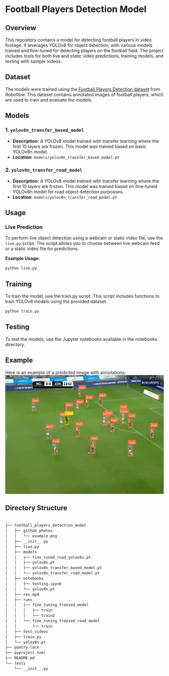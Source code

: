 # Football Players Detection Model

## Overview

This repository contains a model for detecting football players in video footage. It leverages YOLOv8 for object detection, with various models trained and fine-tuned for detecting players on the football field. The project includes tools for both live and static video predictions, training models, and testing with sample videos.

## Dataset

The models were trained using the [Football Players Detection dataset](https://universe.roboflow.com/roboflow-jvuqo/football-players-detection-3zvbc) from Roboflow. This dataset contains annotated images of football players, which are used to train and evaluate the models.

## Models

### 1. `yolov8n_transfer_based_model`

- **Description**: A YOLOv8 model trained with transfer learning where the first 10 layers are frozen. This model was trained based on basic YOLOv8n model.
- **Location**: `models/yolov8n_transfer_based_model.pt`

### 2. `yolov8n_transfer_road_model`

- **Description**: A YOLOv8 model trained with transfer learning where the first 10 layers are frozen. This model was trained based on fine-tuned YOLOv8n model for road object detection purposses.
- **Location**: `models/yolov8n_transfer_road_model.pt`

## Usage

### Live Prediction

To perform live object detection using a webcam or static video file, use the `live.py` script. The script allows you to choose between live webcam feed or a static video file for predictions.

**Example Usage:**

```bash
python live.py
```

## Training

To train the model, use the train.py script. This script includes functions to train YOLOv8 models using the provided dataset.
```bash
python train.py
```

## Testing

To test the models, use the Jupyter notebooks available in the notebooks directory.

## Example

Here is an example of a predicted image with annotations:
![Example image](football_players_detection_model/github_photos/example.png)

## Directory Structure
```bash
.
├── football_players_detection_model
│   ├── github_photos
│   │   └── example.png
│   ├── __init__.py
│   ├── live.py
│   ├── models
│   │   ├── fine_tuned_road_yolov8s.pt
│   │   ├── yolov8n.pt
│   │   ├── yolov8n_transfer_based_model.pt
│   │   └── yolov8n_transfer_road_model.pt
│   ├── notebooks
│   │   ├── testing.ipynb
│   │   └── yolov8n.pt
│   ├── res.mp4
│   ├── runs
│   │   ├── fine_tuning_freezed_model
│   │   │   ├── train
│   │   │   └── train2
│   │   └── fine_tuning_freezed_road_model
│   │       └── train
│   ├── test_videos
│   ├── train.py
│   └── yolov8n.pt
├── poetry.lock
├── pyproject.toml
├── README.md
└── tests
    └── __init__.py
```
